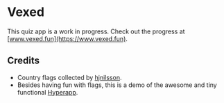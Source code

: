 # Vexed

This quiz app is a work in progress. Check out the progress at [www.vexed.fun](https://www.vexed.fun).

## Credits
 - Country flags collected by [hjnilsson](https://github.com/hjnilsson/country-flags). 
 - Besides having fun with flags, this is a demo of the awesome and tiny functional [Hyperapp](https://github.com/hyperapp/hyperapp).




